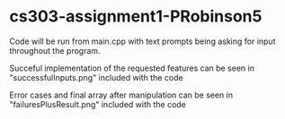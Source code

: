 # cs303-assignment1-PRobinson5

Code will be run from main.cpp with text prompts being asking for input throughout the program.

Succeful implementation of the requested features can be seen in "successfulInputs.png" included with the code

Error cases and final array after manipulation can be seen in "failuresPlusResult.png" included with the code